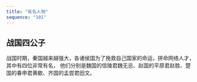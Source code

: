```yaml
---
title: "有名人物"
sequence: "101"
---
```


## 战国四公子

战国时期，秦国越来越强大，各诸侯国为了挽救自己国家的命运，拼命网络人才，其中有四位非常有名，
他们分别是魏国的信陵君魏无忌、赵国的平原君赵胜、楚国的春申君黄歇、齐国的孟尝君田文。
